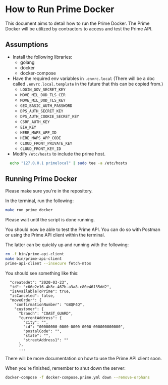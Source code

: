 # How to Run Prime Docker

This document aims to detail how to run the Prime Docker. The Prime Docker will be utilized by contractors to access and test the Prime API.

## Assumptions

- Install the following libraries:
  - golang
  - docker
  - docker-compose
- Have the required env variables in `.envrc.local` (There will be a doc called `.envrc.local.template` in the future that this can be copied from.)
  - `LOGIN_GOV_SECRET_KEY`
  - `MOVE_MIL_DOD_TLS_CER`
  - `MOVE_MIL_DOD_TLS_KEY`
  - `GEX_BASIC_AUTH_PASSWORD`
  - `DPS_AUTH_SECRET_KEY`
  - `DPS_AUTH_COOKIE_SECRET_KEY`
  - `CSRF_AUTH_KEY`
  - `EIA_KEY`
  - `HERE_MAPS_APP_ID`
  - `HERE_MAPS_APP_CODE`
  - `CLOUD_FRONT_PRIVATE_KEY`
  - `CLOUD_FRONT_KEY_ID`
- Modify `/etc/hosts` to include the prime host.

```sh
  echo "127.0.0.1 primelocal" | sudo tee -a /etc/hosts
```

## Running Prime Docker

Please make sure you're in the repository.

In the terminal, run the following:

```sh
make run_prime_docker
```

Please wait until the script is done running.

You should now be able to test the Prime API. You can do so with Postman or using the Prime API client within the terminal.

The latter can be quickly up and running with the following:

```sh
rm -f bin/prime-api-client
make bin/prime-api-client
prime-api-client --insecure fetch-mtos
```

You should see something like this:

```{
  "createdAt": "2020-03-23",
  "id": "c66e2e16-4b3c-467b-a3a8-c80e46135dd2",
  "isAvailableToPrime": true,
  "isCanceled": false,
  "moveOrder": {
    "confirmationNumber": "GBQP4Q",
    "customer": {
      "branch": "COAST_GUARD",
      "currentAddress": {
        "city": "",
        "id": "00000000-0000-0000-0000-000000000000",
        "postalCode": "",
        "state": "",
        "streetAddress1": ""
      },
      ...
```

There will be more documentation on how to use the Prime API client soon.

When you're finished, remember to shut down the server:

```sh
docker-compose -f docker-compose.prime.yml down --remove-orphans
```
